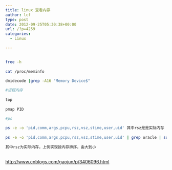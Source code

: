 ```yaml
---
title: linux 查看内存
author: lcf
type: post
date: 2012-09-25T05:30:38+00:00
url: /?p=4259
categories:
  - Linux

---
```

```bash
  
free -h
  
cat /proc/meminfo
  
dmidecode |grep -A16 "Memory Device$"

#进程内存
  
top
  
pmap PID

#ps
  
ps -e -o 'pid,comm,args,pcpu,rsz,vsz,stime,user,uid' 其中rsz是是实际内存
  
ps -e -o 'pid,comm,args,pcpu,rsz,vsz,stime,user,uid' | grep oracle | sort -nrk5
  
其中rsz为实际内存，上例实现按内存排序，由大到小
  
```

http://www.cnblogs.com/gaojun/p/3406096.html